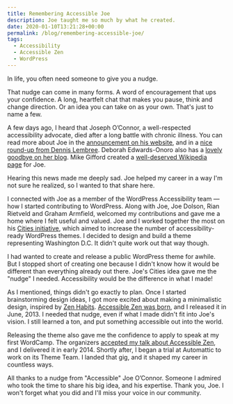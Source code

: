 ```yaml
---
title: Remembering Accessible Joe
description: Joe taught me so much by what he created.
date: 2020-01-10T13:21:28+00:00
permalink: /blog/remembering-accessible-joe/
tags:
  - Accessibility
  - Accessible Zen
  - WordPress
---
```


In life, you often need someone to give you a nudge.

That nudge can come in many forms. A word of encouragement that ups your confidence. A long, heartfelt chat that makes you pause, think and change direction. Or an idea you can take on as your own. That's just to name a few.

A few days ago, I heard that Joseph O’Connor, a well-respected accessibility advocate, died after a long battle with chronic illness. You can read more about Joe in the [announcement on his website](http://www.blacktelephone.com/2020/01/remembering-joseph-oconnor/), and in a [nice round-up from Dennis Lembree](http://www.webaxe.org/passing-of-joseph-oconnor/). Deborah Edwards-Onoro also has a [lovely goodbye on her blog](https://www.lireo.com/saying-goodbye-to-joe-oconnor/). Mike Gifford created a [well-deserved Wikipedia page](https://en.wikipedia.org/wiki/Joseph_Karr_O%E2%80%99Connor) for Joe.

Hearing this news made me deeply sad. Joe helped my career in a way I'm not sure he realized, so I wanted to that share here.

I connected with Joe as a member of the WordPress Accessibility team — how I started contributing to WordPress. Along with Joe, Joe Dolson, Rian Rietveld and Graham Armfield, welcomed my contributions and gave me a home where I felt useful and valued. Joe and I worked together the most on his [Cities initiative](http://accessiblejoe.com/cities/), which aimed to increase the number of accessibility-ready WordPress themes. I decided to design and build a theme representing Washington D.C. It didn't quite work out that way though.

I had wanted to create and release a public WordPress theme for awhile. But I stopped short of creating one because I didn't know how it would be different than everything already out there. Joe's Cities idea gave me the "nudge" I needed. Accessibility would be the difference in what I made!

As I mentioned, things didn't go exactly to plan. Once I started brainstorming design ideas, I got more excited about making a minimalistic design, inspired by [Zen Habits](https://zenhabits.net/). [Accessible Zen was born](/blog/accessible-zen-an-accessible-wordpress-theme/), and I released it in June, 2013. I needed that nudge, even if what I made didn't fit into Joe's vision. I still learned a ton, and put something accessible out into the world.

Releasing the theme also gave me the confidence to apply to speak at my first WordCamp. The organizers [accepted my talk about Accessible Zen](https://2014.lancasterpa.wordcamp.org/session/lessons-from-building-an-accessible-wordpress-theme/), and I delivered it in early 2014. Shortly after, I began a trial at Automattic to work on its Theme Team. I landed that gig, and it shaped my career in countless ways.

All thanks to a nudge from "Accessible" Joe O’Connor. Someone I admired who took the time to share his big idea, and his expertise. Thank you, Joe. I won't forget what you did and I'll miss your voice in our community.
